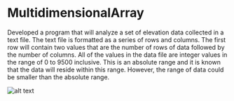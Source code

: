 # MultidimensionalArray
Developed a program that will analyze a set of elevation data collected in a text file. The text file is formatted as a series of rows and columns. The first row will contain two values that are the number of rows of data followed by the number of columns. All of the values in the data file are integer values in the range of 0 to 9500 inclusive. This is an absolute range and it is known that the data will reside within this range. However, the range of data could be smaller than the absolute range.

![alt text](https://github.com/prerakpatelca/MultidimensionalArray/blob/master/Screen%20Shot%202020-12-26%20at%206.40.20%20PM.png)
